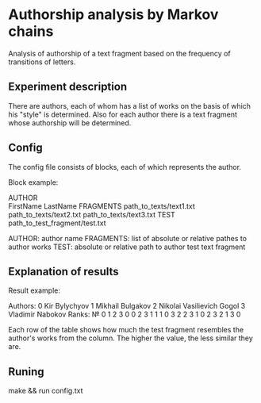 # Authorship analysis by Markov chains

Analysis of authorship of a text fragment based on the frequency of transitions of letters.

## Experiment description

There are authors, each of whom has a list of works on the basis of which his "style" is determined. Also for each author there is a text fragment whose authorship will be determined.

## Config

The config file consists of blocks, each of which represents the author.

Block example:

AUTHOR\
FirstName LastName
FRAGMENTS
path_to_texts/text1.txt
path_to_texts/text2.txt
path_to_texts/text3.txt
TEST
path_to_test_fragment/test.txt

AUTHOR: author name
FRAGMENTS: list of absolute or relative pathes to author works
TEST: absolute or relative path to author test text fragment

## Explanation of results

Result example:

Authors:
0 Kir Bylychyov
1 Mikhail Bulgakov
2 Nikolai Vasilievich Gogol
3 Vladimir Nabokov
Ranks:
 №   0   1   2   3
 0   0   2   3   1
 1   1   0   3   2
 2   3   1   0   2
 3   2   1   3   0

Each row of the table shows how much the test fragment resembles the author's works from the column. The higher the value, the less similar they are.

## Runing

make && run config.txt
